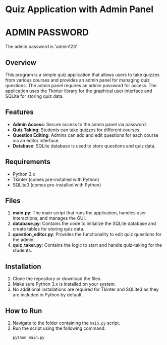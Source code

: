 # Quiz Application with Admin Panel

# ADMIN PASSWORD
The admin password is 'admin123'
## Overview

This program is a simple quiz application that allows users to take quizzes from various courses and provides an admin panel for managing quiz questions. The admin panel requires an admin password for access. The application uses the Tkinter library for the graphical user interface and SQLite for storing quiz data.

## Features

- **Admin Access**: Secure access to the admin panel via password.
- **Quiz Taking**: Students can take quizzes for different courses.
- **Question Editing**: Admins can add and edit questions for each course via an editor interface.
- **Database**: SQLite database is used to store questions and quiz data.

## Requirements

- Python 3.x
- Tkinter (comes pre-installed with Python)
- SQLite3 (comes pre-installed with Python)

## Files

1. **main.py**: The main script that runs the application, handles user interactions, and manages the GUI.
2. **database.py**: Contains the code to initialize the SQLite database and create tables for storing quiz data.
3. **question_editor.py**: Provides the functionality to edit quiz questions for the admin.
4. **quiz_taker.py**: Contains the logic to start and handle quiz-taking for the students.

## Installation

1. Clone the repository or download the files.
2. Make sure Python 3.x is installed on your system.
3. No additional installations are required for Tkinter and SQLite3 as they are included in Python by default.

## How to Run

1. Navigate to the folder containing the `main.py` script.
2. Run the script using the following command:
   ```bash
   python main.py